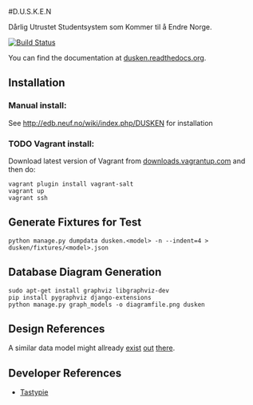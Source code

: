 #D.U.S.K.E.N

Dårlig Utrustet Studentsystem som Kommer til å Endre Norge.

[![Build Status](https://api.travis-ci.org/neuf/dusken.png)](https://travis-ci.org/neuf/dusken)

You can find the documentation at [dusken.readthedocs.org](http://dusken.readthedocs.org/).

## Installation

### Manual install:

See http://edb.neuf.no/wiki/index.php/DUSKEN for installation

### TODO Vagrant install:

Download latest version of Vagrant from [downloads.vagrantup.com](http://downloads.vagrantup.com/) and then do:

    vagrant plugin install vagrant-salt
    vagrant up
    vagrant ssh


## Generate Fixtures for Test
    python manage.py dumpdata dusken.<model> -n --indent=4 > dusken/fixtures/<model>.json

## Database Diagram Generation

    sudo apt-get install graphviz libgraphviz-dev 
    pip install pygraphviz django-extensions
    python manage.py graph_models -o diagramfile.png dusken


## Design References
A similar data model might allready [exist](http://www.databaseanswers.org/data_models/generic_foundation/index.htm) [out](http://www.databaseanswers.org/data_models/organisations_and_people_and_transactions/index.htm) [there](http://www.databaseanswers.org/data_models/organisations_and_people/index.htm).

## Developer References

* [Tastypie](https://django-tastypie.readthedocs.org/)

